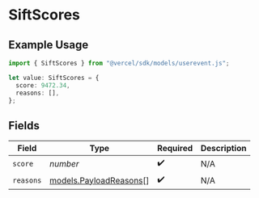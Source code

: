 # SiftScores

## Example Usage

```typescript
import { SiftScores } from "@vercel/sdk/models/userevent.js";

let value: SiftScores = {
  score: 9472.34,
  reasons: [],
};
```

## Fields

| Field                                                  | Type                                                   | Required                                               | Description                                            |
| ------------------------------------------------------ | ------------------------------------------------------ | ------------------------------------------------------ | ------------------------------------------------------ |
| `score`                                                | *number*                                               | :heavy_check_mark:                                     | N/A                                                    |
| `reasons`                                              | [models.PayloadReasons](../models/payloadreasons.md)[] | :heavy_check_mark:                                     | N/A                                                    |